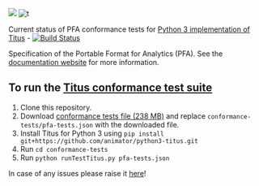 [![](https://img.shields.io/badge/python-3.4%20|%203.5%20|%203.6%20|%203.7%20|%203.8-blue.svg)](https://www.python.org/download/releases/3.4.0/) ![t](https://img.shields.io/badge/maintained-yes-green.svg) 

Current status of PFA conformance tests for [Python 3 implementation of Titus]( https://github.com/animator/python3-titus.git) - [![Build Status](https://travis-ci.org/animator/pfa.svg?branch=master)](https://travis-ci.org/animator/pfa)

Specification of the Portable Format for Analytics (PFA). See the [documentation website](http://dmg.org/pfa/index.html) for more information.

## To run the [Titus conformance test suite](http://dmg.org/pfa/docs/conformance/)
1) Clone this repository.
2) Download [conformance tests file (238 MB)](http://github.com/datamininggroup/pfa/releases/download/0.8.1/pfa-tests.json) and replace `conformance-tests/pfa-tests.json` with the downloaded file.
3) Install Titus for Python 3 using `pip install git+https://github.com/animator/python3-titus.git`
4) Run `cd conformance-tests`  
5) Run `python runTestTitus.py pfa-tests.json`

In case of any issues please raise it [here](https://github.com/animator/pfa/issues)!
